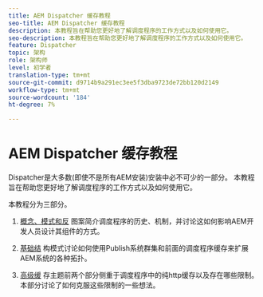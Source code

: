 ```yaml
---
title: AEM Dispatcher 缓存教程
seo-title: AEM Dispatcher 缓存教程
description: 本教程旨在帮助您更好地了解调度程序的工作方式以及如何使用它。
seo-description: 本教程旨在帮助您更好地了解调度程序的工作方式以及如何使用它。
feature: Dispatcher
topic: 架构
role: 架构师
level: 初学者
translation-type: tm+mt
source-git-commit: d9714b9a291ec3ee5f3dba9723de72bb120d2149
workflow-type: tm+mt
source-wordcount: '184'
ht-degree: 7%

---
```



# AEM Dispatcher 缓存教程

Dispatcher是大多数(即使不是所有AEM安装)安装中必不可少的一部分。 本教程旨在帮助您更好地了解调度程序的工作方式以及如何使用它。

本教程分为三部分。

1. [概念、模式和反](chapter-1.md)
图案简介调度程序的历史、机制，并讨论这如何影响AEM开发人员设计其组件的方式。

1. [基础结](chapter-2.md)
构模式讨论如何使用Publish系统群集和前面的调度程序缓存来扩展AEM系统的各种拓扑。

1. [高级缓](chapter-3.md)
存主题前两个部分侧重于调度程序中的纯http缓存以及存在哪些限制。本部分讨论了如何克服这些限制的一些想法。
